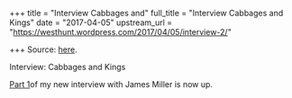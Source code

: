 +++
title = "Interview Cabbages and"
full_title = "Interview Cabbages and Kings"
date = "2017-04-05"
upstream_url = "https://westhunt.wordpress.com/2017/04/05/interview-2/"

+++
Source: [here](https://westhunt.wordpress.com/2017/04/05/interview-2/).

Interview: Cabbages and Kings

[Part 1](https://soundcloud.com/user-519115521/greg-cochran-part-1)of
my new interview with James Miller is now up.
